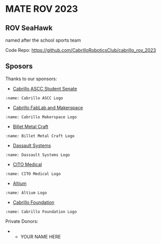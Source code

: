 # MATE ROV 2023

## ROV SeaHawk

named after the school sports team

Code Repo:
https://github.com/CabrilloRoboticsClub/cabrillo_rov_2023

## Sposors


Thanks to our sponsors:

* [Cabrillo ASCC Student Senate](https://www.cabrillo.edu/student-senate/)
```{image} /_static/materov2023/sponsors/logo-ascc-blue.png
:name: Cabrillo ASCC Logo
```

* [Cabrillo FabLab and Makerspace](https://cabrillomakerspace.com/)
```{image} /_static/materov2023/sponsors/cabrillo_makerspace.png
:name: Cabrillo Makerspace Logo
```

* [Billet Metal Craft](https://billetmetalcraft.com/)
```{image} /_static/materov2023/sponsors/billet_metal_craft.jpg
:name: Billet Metal Craft Logo
```

* [Dassault Systems](https://www.solidworks.com/)
```{image}  /_static/materov2023/sponsors/dassault_systems.png
:name: Dassault Systems Logo
```

* [CITO Medical](https://citomedical.com/)
```{image} /_static/materov2023/sponsors/cito_medical.jpg
:name: CITO Medical Logo
```

* [Altium](https://www.altium.com/)
```{image} /_static/materov2023/sponsors/altium.png
:name: Altium Logo
```

* [Cabrillo Foundation](https://foundation.cabrillo.edu/)
```{image} /_static/materov2023/sponsors/cabrillofoundation.svg
:name: Cabrillo Foundation Logo
```
Private Donors:

* * YOUR NAME HERE